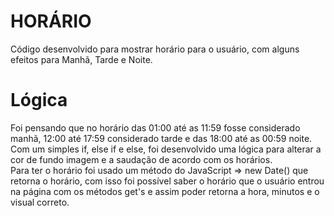 # HORÁRIO

Código desenvolvido para mostrar horário para o usuário, com alguns efeitos para Manhã, Tarde e Noite.

# Lógica

Foi pensando que no horário das 01:00 até as 11:59 fosse considerado manhã, 12:00 até 17:59 considerado tarde e das 18:00 até as 00:59 noite.<br />
Com um simples if, else if e else, foi desenvolvido uma lógica para alterar a cor de fundo imagem e a saudação de acordo com os horários.<br />
Para ter o horário foi usado um método do JavaScript => new Date() que retorna o horário, com isso foi possível saber o horário que o usuário entrou na página com os métodos get's e assim poder retorna a hora, minutos e o visual correto.<br />
